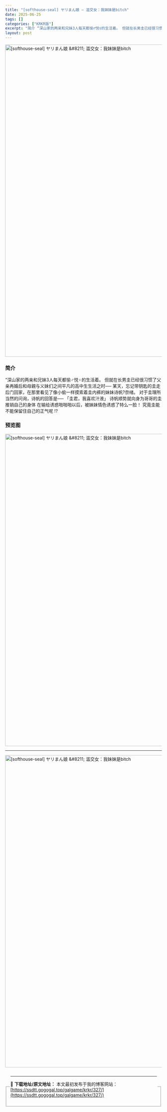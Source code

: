 ```yaml
---
title: "[softhouse-seal] ヤリまん娘 – 滥交女：我妹妹是bitch"
date: 2025-06-25
tags: []
categories: ["KRKR版"]
excerpt: "简介 “深山家的两亲和兄妹3人每天都愉♂悦♀的生活着。 但就在长男圭已经很习惯了父亲再婚后和母親与义妹们之间平凡的高中生生活之时── 某天，忘记带钥匙的圭走后门回家，在那里看见了像小偷一样摸索着圭内裤的妹妹诗帆?奈绪。 对于圭理所当然的问询，诗帆的回答是── 「圭君，我喜欢汁液」 诗帆顺势就向身为哥&hellip;"
layout: post
---
```


<p><img decoding="async" style="display: block; margin-left: auto; margin-right: auto; width: 1000px;" src="https://ssdtt.gogogal.top/wp-content/uploads/2025/06/34959-00.webp" alt="[softhouse-seal] ヤリまん娘 &amp;#8211; 滥交女：我妹妹是bitch" /></p>
<div>
<h3>简介</h3>
</div>
<p>“深山家的两亲和兄妹3人每天都愉♂悦♀的生活着。 但就在长男圭已经很习惯了父亲再婚后和母親与义妹们之间平凡的高中生生活之时── 某天，忘记带钥匙的圭走后门回家，在那里看见了像小偷一样摸索着圭内裤的妹妹诗帆?奈绪。 对于圭理所当然的问询，诗帆的回答是── 「圭君，我喜欢汁液」 诗帆顺势就向身为哥哥的圭推销自己的身体 在输给诱惑啪啪啪以后，被妹妹情色诱惑了特么一脸！ 究竟圭能不能保留住自己的正气呢 !?</p>
<h3>预览图</h3>
<p><img decoding="async" style="display: block; margin-left: auto; margin-right: auto; width: 1000px;" src="https://ssdtt.gogogal.top/wp-content/uploads/2025/06/827c3-01.webp" alt="[softhouse-seal] ヤリまん娘 &amp;#8211; 滥交女：我妹妹是bitch" /></p>
<hr />
<p><img decoding="async" style="display: block; margin-left: auto; margin-right: auto; width: 1000px;" src="https://ssdtt.gogogal.top/wp-content/uploads/2025/06/ab52b-02.webp" alt="[softhouse-seal] ヤリまん娘 &amp;#8211; 滥交女：我妹妹是bitch" /></p>
<div></div>
<fieldset>
<legend>


---
📖 **下载地址/原文地址：** 本文最初发布于我的博客网站：[https://ssdtt.gogogal.top/galgame/krkr/327/](https://ssdtt.gogogal.top/galgame/krkr/327/)
